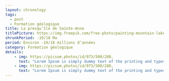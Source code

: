 ```yaml
---
layout: chronology
tags:
  - post
  - Formation géologique
title: La presqu’île de Sainte-Anne
titlePicture: https://img.freepik.com/free-photo/painting-mountain-lake-with-mountain-background_188544-9126.jpg
shrunkPeriod: -19/18 Ma
period: Environ -19/18 millions d’années
category: Formation géologique
details:
    - img: https://picsum.photos/id/973/500/280,
      text: "Lorem Ipsum is simply dummy text of the printing and typesetting industry. Lorem Ipsum has been the industry's standard dummy text ever since the 1500s, when an unknown printer took a galley of type and scrambled it to make a type specimen book. It has survived not only five centuries, but also the leap into electronic typesetting, remaining essentially unchanged. It was popularised in the 1960s with the release of Letraset sheets containing Lorem Ipsum passages, and more recently with desktop publishing software like Aldus PageMaker including versions of Lorem Ipsum."
    - img: https://picsum.photos/id/973/500/280,
      text: "Lorem Ipsum is simply dummy text of the printing and typesetting industry. Lorem Ipsum has been the industry's standard dummy text ever since the 1500s, when an unknown printer took a galley of type and scrambled it to make a type specimen book. It has survived not only five centuries, but also the leap into electronic typesetting, remaining essentially unchanged. It was popularised in the 1960s with the release of Letraset sheets containing Lorem Ipsum passages, and more recently with desktop publishing software like Aldus PageMaker including versions of Lorem Ipsum."
---
```

